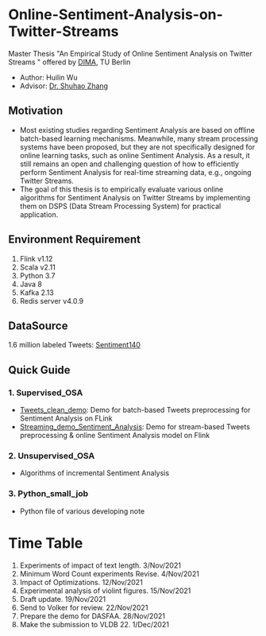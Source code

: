 # Online-Sentiment-Analysis-on-Twitter-Streams
Master Thesis "An Empirical Study of  Online Sentiment Analysis on Twitter Streams " offered by [DIMA](https://www.dima.tu-berlin.de/menue/database_systems_and_information_management_group/?no_cache=1), TU Berlin
* Author: Huilin Wu
* Advisor: [Dr. Shuhao Zhang](https://github.com/ShuhaoZhangTony)
## Motivation
* Most existing studies regarding Sentiment Analysis are based on offline batch-based learning mechanisms. Meanwhile, many stream processing systems have been proposed, but they are not specifically designed for online learning tasks, such as online Sentiment Analysis. As a result, it still remains an open and challenging question of how to efficiently perform Sentiment Analysis for real-time streaming data, e.g., ongoing Twitter Streams.
* The goal of this thesis is to empirically evaluate various online algorithms for Sentiment Analysis on Twitter Streams by implementing them on DSPS (Data Stream Processing System) for practical application.

## Environment Requirement
1. Flink v1.12
2. Scala v2.11
3. Python 3.7
4. Java 8
5. Kafka 2.13
6. Redis server v4.0.9

## DataSource
1.6 million labeled Tweets:
[Sentiment140](http://cs.stanford.edu/people/alecmgo/trainingandtestdata.zip)

## Quick Guide
### 1. Supervised_OSA
* [Tweets_clean_demo](https://github.com/HuilinWu2/Online-Sentiment-Analysis-on-Twitter-Streams/tree/main/Pyflink_demo/Tweets_clean_demo): Demo for batch-based Tweets preprocessing for Sentiment Analysis on FLink
* [Streaming_demo_Sentiment_Analysis](https://github.com/HuilinWu2/Online-Sentiment-Analysis-on-Twitter-Streams/tree/main/Pyflink_demo/Streaming_demo_Sentiment_Analysis): Demo for stream-based Tweets preprocessing & online Sentiment Analysis model on Flink
### 2. Unsupervised_OSA
* Algorithms of incremental Sentiment Analysis
### 3. Python_small_job
* Python file of various developing note

# Time Table

1. Experiments of impact of text length. 3/Nov/2021
2. Minimum Word Count experiments Revise. 4/Nov/2021
3. Impact of Optimizations. 12/Nov/2021
4. Experimental analysis of violint figures. 15/Nov/2021
5. Draft update. 19/Nov/2021
6. Send to Volker for review. 22/Nov/2021
7. Prepare the demo for DASFAA. 28/Nov/2021
8. Make the submission to VLDB 22. 1/Dec/2021
